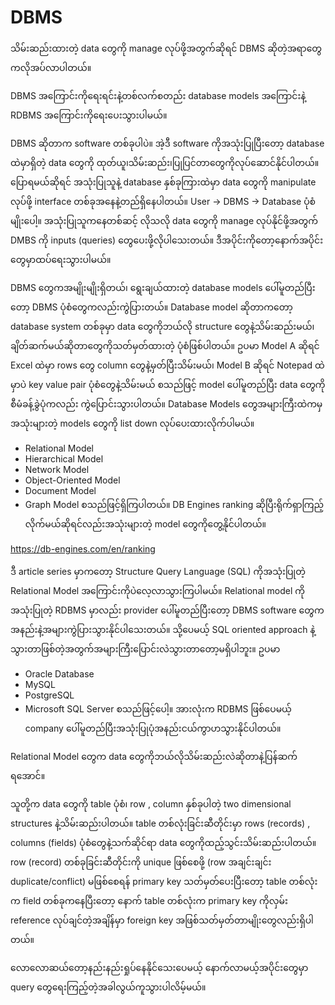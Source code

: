 # DBMS

သိမ်းဆည်းထားတဲ့ data တွေကို manage လုပ်ဖို့အတွက်ဆိုရင် DBMS ဆိုတဲ့အရာတွေကလိုအပ်လာပါတယ်။ 

DBMS အကြောင်းကိုရေးရင်းနဲ့တစ်လက်စတည်း database models အကြောင်းနဲ့ RDBMS အကြောင်းကိုရေးပေးသွားပါမယ်။

DBMS ဆိုတာက software တစ်ခုပါပဲ။ အဲ့ဒီ software ကိုအသုံးပြုပြီးတော့ database ထဲမှာရှိတဲ့ data တွေကို ထုတ်ယူ၊သိမ်းဆည်း၊ပြုပြင်တာတွေကိုလုပ်ဆောင်နိုင်ပါတယ်။ 
ပြောရမယ်ဆိုရင် အသုံးပြုသူနဲ့ database နှစ်ခုကြားထဲမှာ data တွေကို manipulate လုပ်ဖို့ interface တစ်ခုအနေနဲ့တည်ရှိနေပါတယ်။ 
User -> DBMS -> Database ပုံစံမျိုးပေါ့။ အသုံးပြုသူကနေတစ်ဆင့် လိုသလို data တွေကို manage လုပ်နိုင်ဖို့အတွက် DMBS ကို inputs (queries) တွေပေးဖို့လိုပါသေးတယ်။ 
ဒီအပိုင်းကိုတော့နောက်အပိုင်းတွေမှာထပ်ရေးသွားပါမယ်။

DBMS တွေကအမျိုးမျိုးရှိတယ်၊ ရွေးချယ်ထားတဲ့ database models ပေါ်မူတည်ပြီးတော့ DBMS ပုံစံတွေကလည်းကွဲပြားတယ်။ Database model ဆိုတာကတော့ database system တစ်ခုမှာ data တွေကိုဘယ်လို structure တွေနဲ့သိမ်းဆည်းမယ်၊ ချိတ်ဆက်မယ်ဆိုတာတွေကိုသတ်မှတ်ထားတဲ့ ပုံစံဖြစ်ပါတယ်။ ဥပမာ Model A ဆိုရင် Excel ထဲမှာ rows တွေ column တွေနဲ့မှတ်ပြီးသိမ်းမယ်၊ Model B ဆိုရင် Notepad ထဲမှာပဲ key value pair ပုံစံတွေနဲ့သိမ်းမယ် စသည်ဖြင့် model ပေါ်မူတည်ပြီး data တွေကိုစီမံခန့်ခွဲပုံကလည်း ကွဲပြောင်းသွားပါတယ်။
Database Models တွေအများကြီးထဲကမှအသုံးများတဲ့ models တွေကို list down လုပ်ပေးထားလိုက်ပါမယ်။

- Relational Model
- Hierarchical Model
- Network Model
- Object-Oriented Model
- Document Model
- Graph Model
စသည်ဖြင့်ရှိကြပါတယ်။ DB Engines ranking ဆိုပြီးရိုက်ရှာကြည့်လိုက်မယ်ဆိုရင်လည်းအသုံးများတဲ့ model တွေကိုတွေ့နိုင်ပါတယ်။

https://db-engines.com/en/ranking

ဒီ article series မှာကတော့ Structure Query Language (SQL) ကိုအသုံးပြုတဲ့ Relational Model အကြောင်းကိုပဲလေ့လာသွားကြပါမယ်။ 
Relational model ကိုအသုံးပြုတဲ့ RDBMS မှာလည်း provider ပေါ်မူတည်ပြီးတော့ DBMS software တွေကအနည်းနဲ့အများကွဲပြားသွားနိုင်ပါသေးတယ်။ 
သို့ပေမယ့် SQL oriented approach နဲ့သွားတာဖြစ်တဲ့အတွက်အများကြီးပြောင်းလဲသွားတာတော့မရှိပါဘူး။
ဥပမာ
- Oracle Database
- MySQL
- PostgreSQL
- Microsoft SQL Server
စသည်ဖြင့်ပေါ့။ အားလုံးက RDBMS ဖြစ်ပေမယ့် company ပေါ်မူတည်ပြီးအသုံးပြုပုံအနည်းငယ်ကွာဟသွားနိုင်ပါတယ်။

Relational Model တွေက data တွေကိုဘယ်လိုသိမ်းဆည်းလဲဆိုတာနဲ့ပြန်ဆက်ရအောင်။ 

သူတို့က data တွေကို table ပုံစံ၊ row , column နှစ်ခုပါတဲ့ two dimensional structures နဲ့သိမ်းဆည်းပါတယ်။ 
table တစ်လုံးခြင်းဆီတိုင်းမှာ rows (records) , columns (fields) ပုံစံတွေနဲ့သက်ဆိုင်ရာ data တွေကိုထည့်သွင်းသိမ်းဆည်းပါတယ်။ 
row (record) တစ်ခုခြင်းဆီတိုင်းကို unique ဖြစ်စေဖို့ (row အချင်းချင်း duplicate/conflict) မဖြစ်စေရန် primary key သတ်မှတ်ပေးပြီးတော့ table တစ်လုံးက field တစ်ခုကနေပြီးတော့ နောက် table တစ်လုံးက primary key ကိုလှမ်း reference လုပ်ချင်တဲ့အချိန်မှာ foreign key အဖြစ်သတ်မှတ်တာမျိုးတွေလည်းရှိပါတယ်။

လောလောဆယ်တော့နည်းနည်းရှုပ်နေနိုင်သေးပေမယ့် နောက်လာမယ့်အပိုင်းတွေမှာ query တွေရေးကြည့်တဲ့အခါလွယ်ကူသွားပါလိမ့်မယ်။
